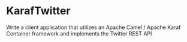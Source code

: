 # KarafTwitter
Write a client application that utilizes an Apache Camel / Apache Karaf Container framework and implements the Twitter REST API
